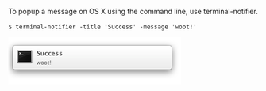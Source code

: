 To popup a message on OS X using the command line, use terminal-notifier.
```
$ terminal-notifier -title 'Success' -message 'woot!'
```
<img alt="" src="/img/uploads/2014-08/os-x-notification.png" />